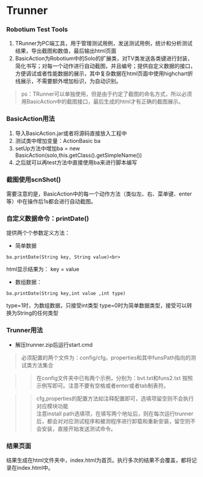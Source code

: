 Trunner
=======

### Robotium Test Tools<br>

1. TRunner为PC端工具，用于管理测试用例，发送测试用例，统计和分析测试结果，导出截图和数值，最后输出html页面<br>
2. BasicAction为Robotium中的Solo的扩展类，对TV类发送各类键进行封装，简化书写；对每一个动作进行自动截图，并且编号；提供自定义数据的接口，方便调试或者性能数据的展示，其中复杂数据在html页面中使用highchart折线展示，不需要额外增加标识，为自动识别。<br>

> ps：TRunner可以单独使用，但是由于约定了截图的命名方式，所以必须用BasicAction中的截图接口，最后生成的html才有正确的截图展示。<br>

### BasicAction用法
1. 导入BasicAction.jar或者将源码直接放入工程中<br>
2. 测试类中增加变量：ActionBasic ba<br>
3. setUp方法中增加ba = new BasicAction(solo,this.getClass().getSimpleName())<br>
4. 之后就可以再test方法中直接使用ba来进行脚本编写<br>

### 截图使用scnShot()
需要注意的是，BasicAction中的每一个动作方法（类似左、右、菜单键、enter等）中在操作后1s都会进行自动截图。

### 自定义数据命令：printDate()
提供两个个参数定义方法：<br>

- 简单数据

```
ba.printDate(String key, String value)<br>
``` 
html显示结果为：
key = value

- 数组数据：<br>

```
ba.printDate(String key,int value ,int type)
```
type=1时，为数组数据，只接受int类型 type=0时为简单数据类型，接受可以转换为String的任何类型
### Trunner用法
- 解压trunner.zip后运行start.cmd<br>

> 必须配置的两个文件为：config/cfg，properties和其中funsPath指向的测试类方法集合<br>

>> 在config文件夹中已有两个示例，分别为：bvt.txt和funs2.txt 按照示例写即可。注意不要有空格或者enter或者tab制表符。<br>

>> cfg,properties的配置方法如注释配置即可，选填项留空则不会执行对应模块功能<br>
注意install path选填项，在填写两个地址后，则在每次运行trunner后，都会对对应测试程序和被测程序进行卸载和重新安装，留空则不会安装，直接开始发送测试命令。

### 结果页面
结果生成在html文件夹中，index.html为首页。执行多次的结果不会覆盖，都将记录在index.html中。
